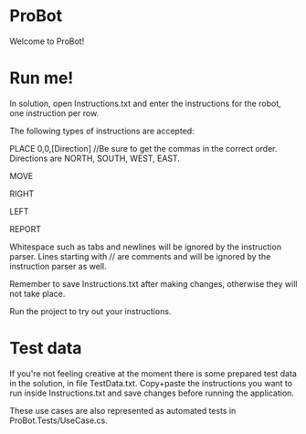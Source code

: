 # ProBot
Welcome to ProBot!

# Run me!

In solution, open Instructions.txt and enter the instructions for the robot, one instruction per row.

The following types of instructions are accepted:

PLACE 0,0,[Direction] //Be sure to get the commas in the correct order. Directions are NORTH, SOUTH, WEST, EAST.

MOVE

RIGHT

LEFT

REPORT


Whitespace such as tabs and newlines will be ignored by the instruction parser.
Lines starting with // are comments and will be ignored by the instruction parser as well.

Remember to save Instructions.txt after making changes, otherwise they will not take place.

Run the project to try out your instructions.

# Test data

If you're not feeling creative at the moment there is some prepared test data in the solution, in file TestData.txt.
Copy+paste the instructions you want to run inside Instructions.txt and save changes before running the application.

These use cases are also represented as automated tests in ProBot.Tests/UseCase.cs.
